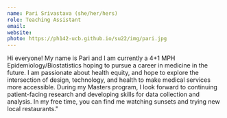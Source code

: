 ```yaml
---
name: Pari Srivastava (she/her/hers)
role: Teaching Assistant
email: 
website: 
photo: https://ph142-ucb.github.io/su22/img/pari.jpg
---
```


Hi everyone! My name is Pari and I am currently a 4+1 MPH Epidemiology/Biostatistics hoping to pursue a career in medicine in the future. I am passionate about health equity, and hope to explore the intersection of design, technology, and health to make medical services more accessible. During my Masters program, I look forward to continuing patient-facing research and developing skills for data collection and analysis. In my free time, you can find me watching sunsets and trying new local restaurants." 